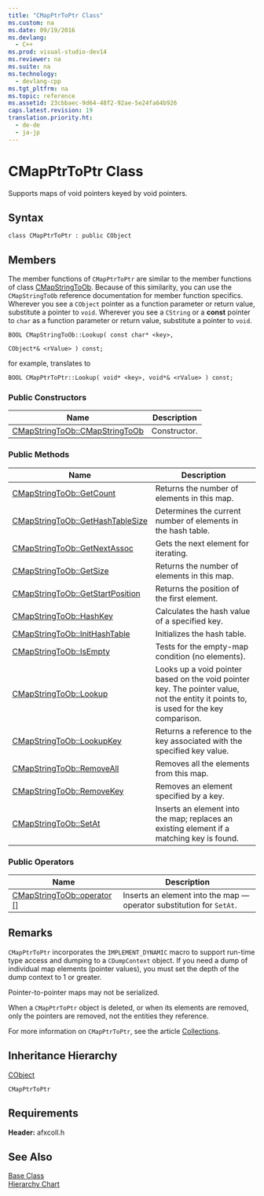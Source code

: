 ```yaml
---
title: "CMapPtrToPtr Class"
ms.custom: na
ms.date: 09/19/2016
ms.devlang: 
  - C++
ms.prod: visual-studio-dev14
ms.reviewer: na
ms.suite: na
ms.technology: 
  - devlang-cpp
ms.tgt_pltfrm: na
ms.topic: reference
ms.assetid: 23cbbaec-9d64-48f2-92ae-5e24fa64b926
caps.latest.revision: 19
translation.priority.ht: 
  - de-de
  - ja-jp
---
```

# CMapPtrToPtr Class
Supports maps of void pointers keyed by void pointers.  
  
## Syntax  
  
```  
class CMapPtrToPtr : public CObject  
```  
  
## Members  
 The member functions of `CMapPtrToPtr` are similar to the member functions of class [CMapStringToOb](../vs140/CMapStringToOb-Class.md). Because of this similarity, you can use the `CMapStringToOb` reference documentation for member function specifics. Wherever you see a `CObject` pointer as a function parameter or return value, substitute a pointer to `void`. Wherever you see a `CString` or a **const** pointer to `char` as a function parameter or return value, substitute a pointer to `void`.  
  
 `BOOL CMapStringToOb::Lookup( const char* <key>,`  
  
 `CObject*& <rValue> ) const;`  
  
 for example, translates to  
  
 `BOOL CMapPtrToPtr::Lookup( void* <key>, void*& <rValue> ) const;`  
  
### Public Constructors  
  
|Name|Description|  
|----------|-----------------|  
|[CMapStringToOb::CMapStringToOb](../vs140/CMapStringToOb-Class.md#cmapstringtoob__cmapstringtoob)|Constructor.|  
  
### Public Methods  
  
|Name|Description|  
|----------|-----------------|  
|[CMapStringToOb::GetCount](../vs140/CMapStringToOb-Class.md#cmapstringtoob__getcount)|Returns the number of elements in this map.|  
|[CMapStringToOb::GetHashTableSize](../vs140/CMapStringToOb-Class.md#cmapstringtoob__gethashtablesize)|Determines the current number of elements in the hash table.|  
|[CMapStringToOb::GetNextAssoc](../vs140/CMapStringToOb-Class.md#cmapstringtoob__getnextassoc)|Gets the next element for iterating.|  
|[CMapStringToOb::GetSize](../vs140/CMapStringToOb-Class.md#cmapstringtoob__getsize)|Returns the number of elements in this map.|  
|[CMapStringToOb::GetStartPosition](../vs140/CMapStringToOb-Class.md#cmapstringtoob__getstartposition)|Returns the position of the first element.|  
|[CMapStringToOb::HashKey](../vs140/CMapStringToOb-Class.md#cmapstringtoob__hashkey)|Calculates the hash value of a specified key.|  
|[CMapStringToOb::InitHashTable](../vs140/CMapStringToOb-Class.md#cmapstringtoob__inithashtable)|Initializes the hash table.|  
|[CMapStringToOb::IsEmpty](../vs140/CMapStringToOb-Class.md#cmapstringtoob__isempty)|Tests for the empty-map condition (no elements).|  
|[CMapStringToOb::Lookup](../vs140/CMapStringToOb-Class.md#cmapstringtoob__lookup)|Looks up a void pointer based on the void pointer key. The pointer value, not the entity it points to, is used for the key comparison.|  
|[CMapStringToOb::LookupKey](../vs140/CMapStringToOb-Class.md#cmapstringtoob__lookupkey)|Returns a reference to the key associated with the specified key value.|  
|[CMapStringToOb::RemoveAll](../vs140/CMapStringToOb-Class.md#cmapstringtoob__removeall)|Removes all the elements from this map.|  
|[CMapStringToOb::RemoveKey](../vs140/CMapStringToOb-Class.md#cmapstringtoob__removekey)|Removes an element specified by a key.|  
|[CMapStringToOb::SetAt](../vs140/CMapStringToOb-Class.md#cmapstringtoob__setat)|Inserts an element into the map; replaces an existing element if a matching key is found.|  
  
### Public Operators  
  
|Name|Description|  
|----------|-----------------|  
|[CMapStringToOb::operator &#91;&#93;](../vs140/CMapStringToOb-Class.md#cmapstringtoob__operator_at)|Inserts an element into the map — operator substitution for `SetAt`.|  
  
## Remarks  
 `CMapPtrToPtr` incorporates the `IMPLEMENT_DYNAMIC` macro to support run-time type access and dumping to a `CDumpContext` object. If you need a dump of individual map elements (pointer values), you must set the depth of the dump context to 1 or greater.  
  
 Pointer-to-pointer maps may not be serialized.  
  
 When a `CMapPtrToPtr` object is deleted, or when its elements are removed, only the pointers are removed, not the entities they reference.  
  
 For more information on `CMapPtrToPtr`, see the article [Collections](../vs140/Collections.md).  
  
## Inheritance Hierarchy  
 [CObject](../vs140/CObject-Class.md)  
  
 `CMapPtrToPtr`  
  
## Requirements  
 **Header:** afxcoll.h  
  
## See Also  
 [Base Class](../vs140/CObject-Class.md)   
 [Hierarchy Chart](../vs140/Hierarchy-Chart.md)